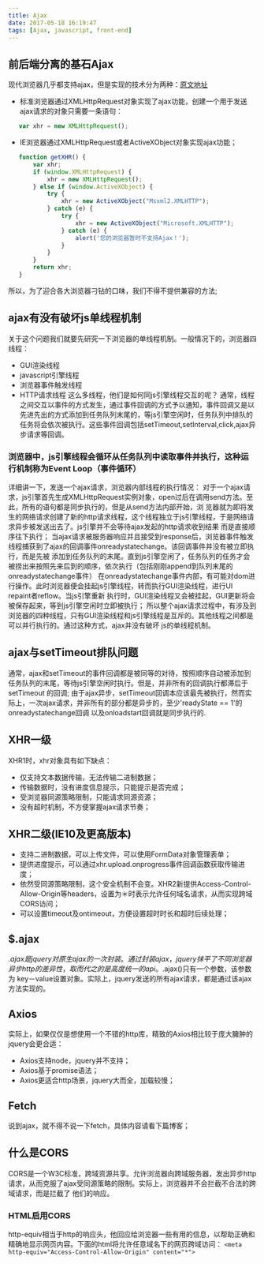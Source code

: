 ```yaml
---
title: Ajax
date: 2017-05-18 16:19:47
tags: [Ajax, javascript, front-end]
---
```

## 前后端分离的基石Ajax

   现代浏览器几乎都支持ajax，但是实现的技术分为两种：[原文地址](http://louiszhai.github.io/2016/11/02/ajax)
   * 标准浏览器通过XMLHttpRequest对象实现了ajax功能，创建一个用于发送ajax请求的对象只需要一条语句：
   ```javascript
      var xhr = new XMLHttpRequest();
   ```
   * IE浏览器通过XMLHttpRequest或者ActiveXObject对象实现ajax功能；
   ```javascript
      function getXHR() {
          var xhr;
          if (window.XMLHttpRequest) {
              xhr = new XMLHttpRequest();
          } else if (window.ActiveXObject) {
              try {
                  xhr = new ActiveXObject("Msxml2.XMLHTTP");
              } catch (e) {
                  try {
                      xhr = new ActiveXObject("Microsoft.XMLHTTP");
                  } catch (e) {
                      alert('您的浏览器暂时不支持Ajax！');
                  }
              }
          }
          return xhr;
      }
   ```
   所以，为了迎合各大浏览器刁钻的口味，我们不得不提供兼容的方法; 
<!--more-->
   
## ajax有没有破坏js单线程机制

   关于这个问题我们就要先研究一下浏览器的单线程机制。一般情况下的，浏览器四线程：
   * GUI渲染线程
   * javascript引擎线程
   * 浏览器事件触发线程
   * HTTP请求线程
   这么多线程，他们是如何同js引擎线程交互的呢？
   通常，线程之间交互以事件的方式发生，通过事件回调的方式予以通知，事件回调又是以先进先出的方式添加到任务队列末尾的，等js引擎空闲时，任务队列中排队的
任务将会依次被执行。这些事件回调包括setTimeout,setInterval,click,ajax异步请求等回调。

### 浏览器中，js引擎线程会循环从任务队列中读取事件并执行，这种运行机制称为Event Loop（事件循环）
   
   详细讲一下，发送一个ajax请求，浏览器内部线程的执行情况：
   对于一个ajax请求，js引擎首先生成XMLHttpRequest实例对象，open过后在调用send方法。至此，所有的语句都是同步执行的，但是从send方法内部开始，浏
览器就为即将发生的网络请求创建了新的http请求线程，这个线程独立于js引擎线程，于是网络请求异步被发送出去了。js引擎并不会等待ajax发起的http请求收到结果
而是直接顺序往下执行；
   当ajax请求被服务器响应并且接受到response后，浏览器事件触发线程捕获到了ajax的回调事件onreadystatechange。该回调事件并没有被立即执行，而是先被
添加到任务队列的末尾。直到js引擎空闲了，任务队列的任务才会被捞出来按照先来后到的顺序，依次执行（包括刚刚append到队列末尾的onreadystatechange事件）
   在onreadystatechange事件内部，有可能对dom进行操作。此时浏览器便会挂起js引擎线程，转而执行GUI渲染线程，进行UI repaint者reflow。当js引擎重新
执行时，GUI渲染线程又会被挂起，GUI更新将会被保存起来，等到js引擎空闲时立即被执行；
   所以整个ajax请求过程中，有涉及到浏览器的四种线程，只有GUI渲染线程和js引擎线程是互斥的。其他线程之间都是可以并行执行的。通过这种方式，ajax并没有破坏
js的单线程机制。

## ajax与setTimeout排队问题

   通常，ajax和setTimeout的事件回调都是被同等的对待，按照顺序自动被添加到任务队列的末尾，等待js引擎空闲时执行。但是，并非所有的回调执行都滞后于setTimeout
的回调;
   由于ajax异步，setTimeout回调本应该最先被执行，然而实际上，一次ajax请求，并非所有的部分都是异步的，至少'readyState == 1'的onreadystatechange回调
以及onloadstart回调就是同步执行的.

## XHR一级
    
   XHR1时，xhr对象具有如下缺点：
   * 仅支持文本数据传输，无法传输二进制数据；
   * 传输数据时，没有进度信息提示，只能提示是否完成；
   * 受浏览器同源策略限制，只能请求同源资源；
   * 没有超时机制，不方便掌握ajax请求节奏；
   
## XHR二级(IE10及更高版本)

   * 支持二进制数据，可以上传文件，可以使用FormData对象管理表单；
   * 提供进度提示，可以通过xhr.upload.onprogress事件回调函数获取传输进度；
   * 依然受同源策略限制，这个安全机制不会变。XHR2新提供Access-Control-Allow-Origin等headers，设置为＊时表示允许任何域名请求，从而实现跨域CORS访问；
   * 可以设置timeout及ontimeout，方便设置超时时长和超时后续处理；
   
## $.ajax
   
   $.ajax是jquery对原生ajax的一次封装。通过封装ajax，jquery抹平了不同浏览器异步http的差异性，取而代之的是高度统一的api。$.ajax()只有一个参数，该参数为
key－value设置对象。实际上，jquery发送的所有ajax请求，都是通过该ajax方法实现的。

## Axios
   
   实际上，如果仅仅是想使用一个不错的http库，精致的Axios相比较于庞大臃肿的jquery会更合适：
   * Axios支持node，jquery并不支持；
   * Axios基于promise语法；
   * Axios更适合http场景，jquery大而全，加载较慢；
   
## Fetch

   说到ajax，就不得不说一下fetch，具体内容请看下篇博客；
   
## 什么是CORS

   CORS是一个W3C标准，跨域资源共享。允许浏览器向跨域服务器，发出异步http请求，从而克服了ajax受同源策略的限制。实际上，浏览器并不会拦截不合法的跨域请求，而是拦截了
他们的响应。

### HTML启用CORS

   http-equiv相当于http的响应头，他回应给浏览器一些有用的信息，以帮助正确和精确地显示网页内容。下面的html将允许任意域名下的网页跨域访问：
    `<meta http-equiv="Access-Control-Allow-Origin" content="*">`
